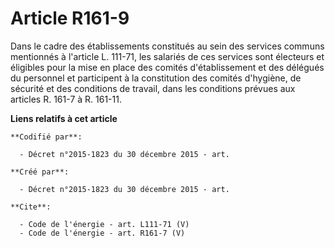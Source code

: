 # Article R161-9

Dans le cadre des établissements constitués au sein des services communs mentionnés à l'article L. 111-71, les salariés de
ces services sont électeurs et éligibles pour la mise en place des comités d'établissement et des délégués du personnel et
participent à la constitution des comités d'hygiène, de sécurité et des conditions de travail, dans les conditions prévues
aux articles R. 161-7 à R. 161-11.

**Liens relatifs à cet article**

	**Codifié par**:

	  - Décret n°2015-1823 du 30 décembre 2015 - art.

	**Créé par**:

	  - Décret n°2015-1823 du 30 décembre 2015 - art.

	**Cite**:

	  - Code de l'énergie - art. L111-71 (V)
	  - Code de l'énergie - art. R161-7 (V)
